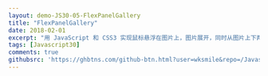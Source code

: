 ```yaml
---
layout: demo-JS30-05-FlexPanelGallery
title: "FlexPanelGallery"
date: 2018-02-01
excerpt: "用 JavaScript 和 CSS3 实现鼠标悬浮在图片上，图片展开，同时从图片上下两方分别移入文字。鼠标移除图片，图片被压缩，同时该图片上下两端的文字被挤走。"
tags: [Javascript30]
comments: true
githubsrc: 'https://ghbtns.com/github-btn.html?user=wksmile&repo=/Javascript30/tree/master/05%20-%20Flex%20Panel%20Gallery&type=star&size=large'
---
```

